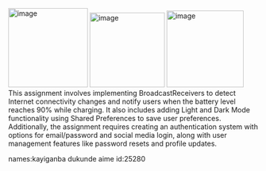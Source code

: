 <img width="160" alt="image" src="https://github.com/kayigambaaime/BroadcastReceivers/assets/172512829/f072c842-153c-40ec-a89f-3c0cdc54fd56">
<img width="151" alt="image" src="https://github.com/kayigambaaime/BroadcastReceivers/assets/172512829/e3058729-dc1e-4e60-8921-459fd59a73d3">

<img width="155" alt="image" src="https://github.com/kayigambaaime/BroadcastReceivers/assets/172512829/3c51718b-f2c9-4f58-8715-c810143adb28">
This assignment involves implementing BroadcastReceivers to detect Internet connectivity changes and notify users when the battery level reaches 90% while charging. It also includes adding Light and Dark Mode functionality using Shared Preferences to save user preferences. Additionally, the assignment requires creating an authentication system with options for email/password and social media login, along with user management features like password resets and profile updates.

names:kayiganba dukunde aime
id:25280
